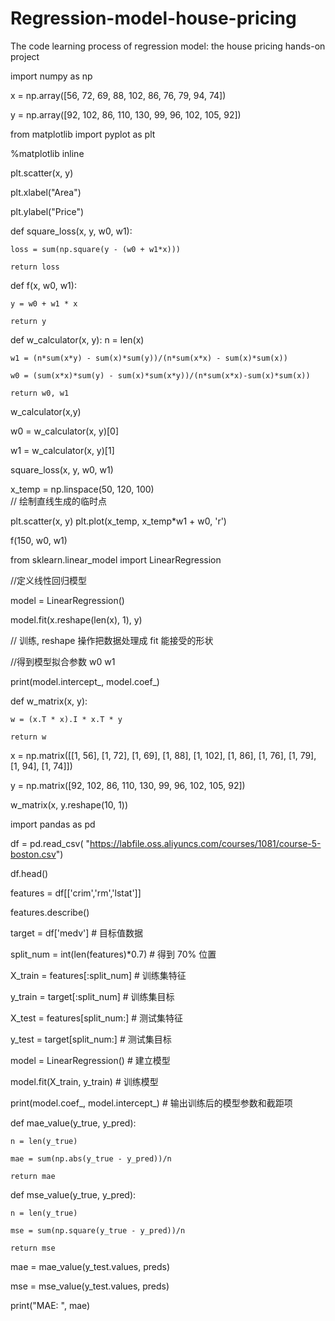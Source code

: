 # Regression-model-house-pricing
The code learning process of regression model: the house pricing hands-on project

import numpy as np

x = np.array([56, 72, 69, 88, 102, 86, 76, 79, 94, 74])

y = np.array([92, 102, 86, 110, 130, 99, 96, 102, 105, 92])

from matplotlib import pyplot as plt

%matplotlib inline

plt.scatter(x, y)

plt.xlabel("Area")

plt.ylabel("Price")


def square_loss(x, y, w0, w1):

    loss = sum(np.square(y - (w0 + w1*x)))
    
    return loss


def f(x, w0, w1):

    y = w0 + w1 * x
    
    return y

def w_calculator(x, y):
    n = len(x)
    
    w1 = (n*sum(x*y) - sum(x)*sum(y))/(n*sum(x*x) - sum(x)*sum(x))
    
    w0 = (sum(x*x)*sum(y) - sum(x)*sum(x*y))/(n*sum(x*x)-sum(x)*sum(x))
    
    return w0, w1

w_calculator(x,y)

w0 = w_calculator(x, y)[0]

w1 = w_calculator(x, y)[1]

square_loss(x, y, w0, w1)

x_temp = np.linspace(50, 120, 100)  
// 绘制直线生成的临时点

plt.scatter(x, y)
plt.plot(x_temp, x_temp*w1 + w0, 'r')

f(150, w0, w1)

from sklearn.linear_model import LinearRegression

//定义线性回归模型

model = LinearRegression()

model.fit(x.reshape(len(x), 1), y)  

// 训练, reshape 操作把数据处理成 fit 能接受的形状


//得到模型拟合参数 w0 w1

print(model.intercept_, model.coef_)

def w_matrix(x, y):

    w = (x.T * x).I * x.T * y
    
    return w

x = np.matrix([[1, 56], [1, 72], [1, 69], [1, 88], [1, 102],
               [1, 86], [1, 76], [1, 79], [1, 94], [1, 74]])
               
y = np.matrix([92, 102, 86, 110, 130, 99, 96, 102, 105, 92])

w_matrix(x, y.reshape(10, 1))


import pandas as pd

df = pd.read_csv(
    "https://labfile.oss.aliyuncs.com/courses/1081/course-5-boston.csv")

df.head()

features = df[['crim','rm','lstat']]

features.describe()

target = df['medv']  # 目标值数据

split_num = int(len(features)*0.7)  # 得到 70% 位置

X_train = features[:split_num]  # 训练集特征

y_train = target[:split_num]  # 训练集目标

X_test = features[split_num:]  # 测试集特征

y_test = target[split_num:]  # 测试集目标

model = LinearRegression()  # 建立模型

model.fit(X_train, y_train)  # 训练模型

print(model.coef_, model.intercept_)  # 输出训练后的模型参数和截距项

def mae_value(y_true, y_pred):

    n = len(y_true)
    
    mae = sum(np.abs(y_true - y_pred))/n
    
    return mae

def mse_value(y_true, y_pred):

    n = len(y_true)
    
    mse = sum(np.square(y_true - y_pred))/n
    
    return mse

mae = mae_value(y_test.values, preds)

mse = mse_value(y_test.values, preds)


print("MAE: ", mae)
